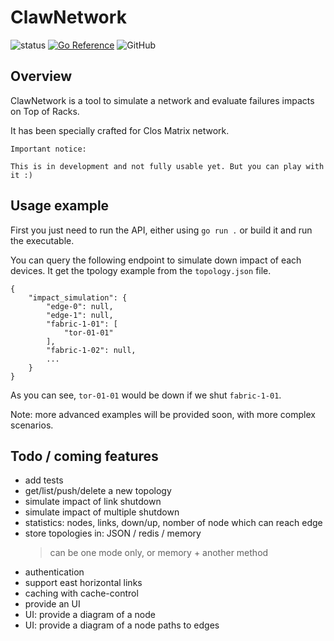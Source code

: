 # ClawNetwork

![status](https://img.shields.io/badge/status-in%20development-orange)
[![Go Reference](https://pkg.go.dev/badge/github.com/kpetremann/claw-network.svg)](https://pkg.go.dev/github.com/kpetremann/claw-network)
![GitHub](https://img.shields.io/github/license/kpetremann/claw-network)

## Overview

ClawNetwork is a tool to simulate a network and evaluate failures impacts on Top of Racks.

It has been specially crafted for Clos Matrix network.

```
Important notice:

This is in development and not fully usable yet. But you can play with it :)
```

## Usage example

First you just need to run the API, either using `go run .` or build it and run the executable.

You can query the following endpoint to simulate down impact of each devices. It get the tpology example from the `topology.json` file.

```curl http://127.0.0.1:8080/topology/example/device/every/down/impact | jq
{
    "impact_simulation": {
        "edge-0": null,
        "edge-1": null,
        "fabric-1-01": [
            "tor-01-01"
        ],
        "fabric-1-02": null,
        ...
    }
}
```

As you can see, `tor-01-01` would be down if we shut `fabric-1-01`.

Note: more advanced examples will be provided soon, with more complex scenarios.

## Todo / coming features

- add tests
- get/list/push/delete a new topology
- simulate impact of link shutdown
- simulate impact of multiple shutdown
- statistics: nodes, links, down/up, nomber of node which can reach edge
- store topologies in: JSON / redis / memory
    > can be one mode only, or memory + another method
- authentication
- support east horizontal links
- caching with cache-control
- provide an UI
- UI: provide a diagram of a node
- UI: provide a diagram of a node paths to edges
